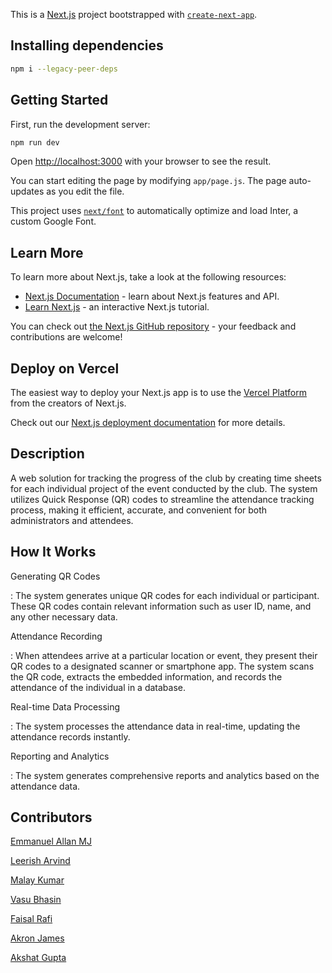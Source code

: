 This is a [Next.js](https://nextjs.org/) project bootstrapped with [`create-next-app`](https://github.com/vercel/next.js/tree/canary/packages/create-next-app).

## Installing dependencies

```bash
npm i --legacy-peer-deps
```

## Getting Started

First, run the development server:

```bash
npm run dev
```

Open [http://localhost:3000](http://localhost:3000) with your browser to see the result.

You can start editing the page by modifying `app/page.js`. The page auto-updates as you edit the file.

This project uses [`next/font`](https://nextjs.org/docs/basic-features/font-optimization) to automatically optimize and load Inter, a custom Google Font.

## Learn More

To learn more about Next.js, take a look at the following resources:

- [Next.js Documentation](https://nextjs.org/docs) - learn about Next.js features and API.
- [Learn Next.js](https://nextjs.org/learn) - an interactive Next.js tutorial.

You can check out [the Next.js GitHub repository](https://github.com/vercel/next.js/) - your feedback and contributions are welcome!

## Deploy on Vercel

The easiest way to deploy your Next.js app is to use the [Vercel Platform](https://vercel.com/new?utm_medium=default-template&filter=next.js&utm_source=create-next-app&utm_campaign=create-next-app-readme) from the creators of Next.js.

Check out our [Next.js deployment documentation](https://nextjs.org/docs/deployment) for more details.

## Description

A web solution for tracking the progress of the club by creating time sheets for each individual project of the event conducted by the club.
The system utilizes Quick Response (QR) codes to streamline the attendance tracking process, making it efficient, accurate, and convenient for both administrators and attendees.

## How It Works

Generating QR Codes

: The system generates unique QR codes for each individual or participant. These QR codes contain relevant information such as user ID, name, and any other necessary data.

Attendance Recording

: When attendees arrive at a particular location or event, they present their QR codes to a designated scanner or smartphone app. The system scans the QR code, extracts the embedded information, and records the attendance of the individual in a database.

Real-time Data Processing

: The system processes the attendance data in real-time, updating the attendance records instantly. 

Reporting and Analytics

: The system generates comprehensive reports and analytics based on the attendance data.

## Contributors

[Emmanuel Allan MJ](https://github.com/EmmanuelAllanMJ)

[Leerish Arvind](https://github.com/leerish)

[Malay Kumar](https://github.com/Malay-dev)

[Vasu Bhasin](https://github.com/VasuBhasin15)

[Faisal Rafi](https://github.com/faisalrafi7)

[Akron James](https://github.com/AkronJAMES-2306)

[Akshat Gupta](https://github.com/akshatgupta-1)

